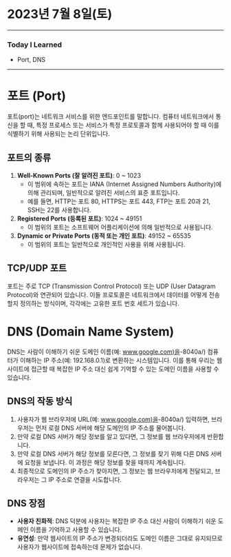 # 2023년 7월 8일(토)

---

### Today I Learned 

- Port, DNS

---

# 포트 (Port)

포트(port)는 네트워크 서비스를 위한 엔드포인트를 말합니다. 컴퓨터 네트워크에서 통신을 할 때, 특정 프로세스 또는 서비스가 특정 프로토콜과 함께 사용되어야 할 때 이를 식별하기 위해 사용되는 논리 단위입니다.

## 포트의 종류

1. **Well-Known Ports (잘 알려진 포트)**: 0 ~ 1023
   - 이 범위에 속하는 포트는 IANA (Internet Assigned Numbers Authority)에 의해 관리되며, 일반적으로 알려진 서비스의 표준 포트입니다.
   - 예를 들면, HTTP는 포트 80, HTTPS는 포트 443, FTP는 포트 20과 21, SSH는 22를 사용합니다.
2. **Registered Ports (등록된 포트)**: 1024 ~ 49151
   - 이 범위의 포트는 소프트웨어 어플리케이션에 의해 일반적으로 사용됩니다.
3. **Dynamic or Private Ports (동적 또는 개인 포트)**: 49152 ~ 65535
   - 이 범위의 포트는 일반적으로 개인적인 사용을 위해 사용됩니다.

## TCP/UDP 포트

포트는 주로 TCP (Transmission Control Protocol) 또는 UDP (User Datagram Protocol)와 연관되어 있습니다. 이들 프로토콜은 네트워크에서 데이터를 어떻게 전송할지 정의하는 방식이며, 각각에는 고유한 포트 번호 세트가 있습니다.

# DNS (Domain Name System)

DNS는 사람이 이해하기 쉬운 도메인 이름(예: [www.google.com)을](http://www.google.xn--com)-8040a/) 컴퓨터가 이해하는 IP 주소(예: 192.168.0.1)로 변환하는 시스템입니다. 이를 통해 우리는 웹사이트에 접근할 때 복잡한 IP 주소 대신 쉽게 기억할 수 있는 도메인 이름을 사용할 수 있습니다.

## DNS의 작동 방식

1. 사용자가 웹 브라우저에 URL(예: [www.google.com)을](http://www.google.xn--com)-8040a/) 입력하면, 브라우저는 먼저 로컬 DNS 서버에 해당 도메인의 IP 주소를 물어봅니다.
2. 만약 로컬 DNS 서버가 해당 정보를 알고 있다면, 그 정보를 웹 브라우저에게 반환합니다.
3. 만약 로컬 DNS 서버가 해당 정보를 모른다면, 그 정보를 찾기 위해 다른 DNS 서버에 요청을 보냅니다. 이 과정은 해당 정보를 찾을 때까지 계속됩니다.
4. 최종적으로 도메인의 IP 주소가 찾아지면, 그 정보는 웹 브라우저에게 전달되고, 브라우저는 그 IP 주소로 연결을 시도합니다.

## DNS 장점

- **사용자 친화적**: DNS 덕분에 사용자는 복잡한 IP 주소 대신 사람이 이해하기 쉬운 도메인 이름을 기억하고 사용할 수 있습니다.
- **유연성**: 만약 웹사이트의 IP 주소가 변경되더라도 도메인 이름은 그대로 유지되므로 사용자가 웹사이트에 접속하는데 문제가 없습니다.